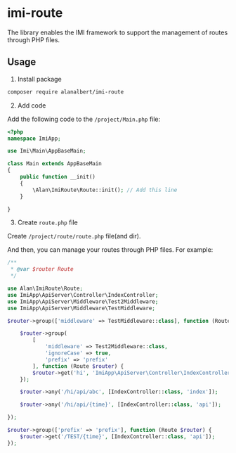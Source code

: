 # imi-route

The library enables the IMI framework to support the management of routes through PHP files.

## Usage

1. Install package

```sh
composer require alanalbert/imi-route
```

2. Add code 

Add the following code to the `/project/Main.php` file:

```php
<?php
namespace ImiApp;

use Imi\Main\AppBaseMain;

class Main extends AppBaseMain
{
    public function __init()
    {
        \Alan\ImiRoute\Route::init(); // Add this line
    }

}
```

3. Create `route.php` file

Create `/project/route/route.php` file(and dir).

And then, you can manage your routes through PHP files. For example:

```php
/**
 * @var $router Route
 */

use Alan\ImiRoute\Route;
use ImiApp\ApiServer\Controller\IndexController;
use ImiApp\ApiServer\Middleware\Test2Middleware;
use ImiApp\ApiServer\Middleware\TestMiddleware;

$router->group(['middleware' => TestMiddleware::class], function (Route $router) {

    $router->group(
        [
            'middleware' => Test2Middleware::class, 
            'ignoreCase' => true, 
            'prefix' => 'prefix'
        ], function (Route $router) {
        $router->get('hi', 'ImiApp\ApiServer\Controller\IndexController@index');
    });

    $router->any('/hi/api/abc', [IndexController::class, 'index']);

    $router->any('/hi/api/{time}', [IndexController::class, 'api']);

});

$router->group(['prefix' => 'prefix'], function (Route $router) {
    $router->get('/TEST/{time}', [IndexController::class, 'api']);
});
```